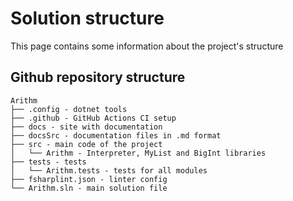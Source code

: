 # Solution structure

This page contains some information about the project's structure

## Github repository structure 

	Arithm
	├── .config - dotnet tools
	├── .github - GitHub Actions CI setup 
	├── docs - site with documentation
	├── docsSrc - documentation files in .md format
	├── src - main code of the project
	│   └── Arithm - Interpreter, MyList and BigInt libraries
	├── tests - tests
	│   └── Arithm.tests - tests for all modules
	├── fsharplint.json - linter config
	└── Arithm.sln - main solution file